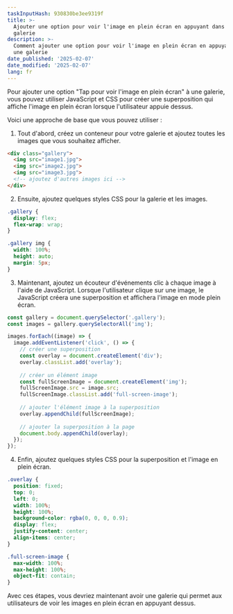 ```yaml
---
taskInputHash: 930830be3ee9319f
title: >-
  Ajouter une option pour voir l'image en plein écran en appuyant dans une
  galerie
description: >-
  Comment ajouter une option pour voir l'image en plein écran en appuyant dans
  une galerie
date_published: '2025-02-07'
date_modified: '2025-02-07'
lang: fr
---
```

Pour ajouter une option "Tap pour voir l'image en plein écran" à une galerie, vous pouvez utiliser JavaScript et CSS pour créer une superposition qui affiche l'image en plein écran lorsque l'utilisateur appuie dessus.

Voici une approche de base que vous pouvez utiliser :
1. Tout d'abord, créez un conteneur pour votre galerie et ajoutez toutes les images que vous souhaitez afficher.

```html
<div class="gallery">
  <img src="image1.jpg">
  <img src="image2.jpg">
  <img src="image3.jpg">
  <!-- ajoutez d'autres images ici -->
</div>
```


2. Ensuite, ajoutez quelques styles CSS pour la galerie et les images.

```css
.gallery {
  display: flex;
  flex-wrap: wrap;
}

.gallery img {
  width: 100%;
  height: auto;
  margin: 5px;
}
```


3. Maintenant, ajoutez un écouteur d'événements clic à chaque image à l'aide de JavaScript. Lorsque l'utilisateur clique sur une image, le JavaScript créera une superposition et affichera l'image en mode plein écran.

```javascript
const gallery = document.querySelector('.gallery');
const images = gallery.querySelectorAll('img');

images.forEach((image) => {
  image.addEventListener('click', () => {
    // créer une superposition
    const overlay = document.createElement('div');
    overlay.classList.add('overlay');
    
    // créer un élément image
    const fullScreenImage = document.createElement('img');
    fullScreenImage.src = image.src;
    fullScreenImage.classList.add('full-screen-image');
    
    // ajouter l'élément image à la superposition
    overlay.appendChild(fullScreenImage);
    
    // ajouter la superposition à la page
    document.body.appendChild(overlay);
  });
});
```


4. Enfin, ajoutez quelques styles CSS pour la superposition et l'image en plein écran.

```css
.overlay {
  position: fixed;
  top: 0;
  left: 0;
  width: 100%;
  height: 100%;
  background-color: rgba(0, 0, 0, 0.9);
  display: flex;
  justify-content: center;
  align-items: center;
}

.full-screen-image {
  max-width: 100%;
  max-height: 100%;
  object-fit: contain;
}
```



Avec ces étapes, vous devriez maintenant avoir une galerie qui permet aux utilisateurs de voir les images en plein écran en appuyant dessus.
